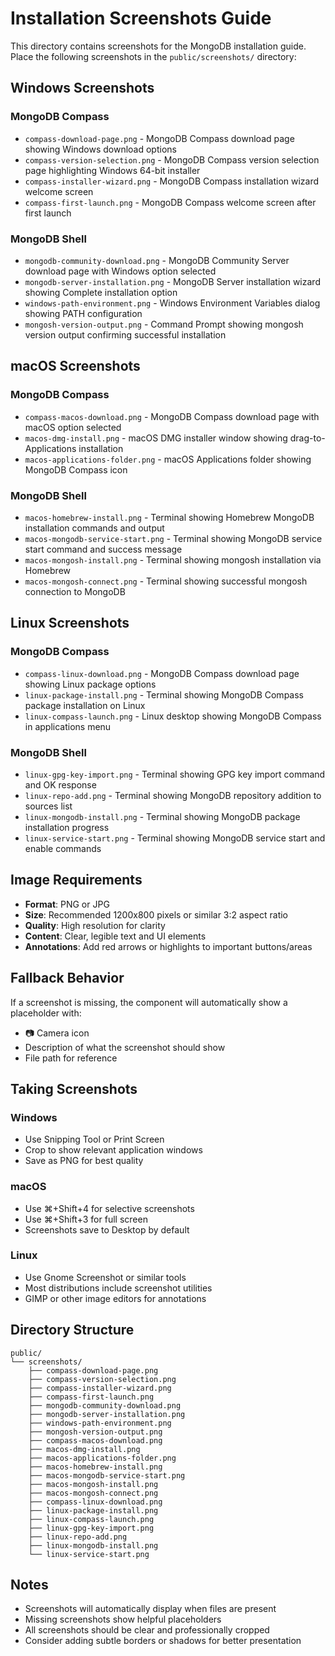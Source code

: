 # Installation Screenshots Guide

This directory contains screenshots for the MongoDB installation guide. Place the following screenshots in the `public/screenshots/` directory:

## Windows Screenshots

### MongoDB Compass
- `compass-download-page.png` - MongoDB Compass download page showing Windows download options
- `compass-version-selection.png` - MongoDB Compass version selection page highlighting Windows 64-bit installer
- `compass-installer-wizard.png` - MongoDB Compass installation wizard welcome screen
- `compass-first-launch.png` - MongoDB Compass welcome screen after first launch

### MongoDB Shell
- `mongodb-community-download.png` - MongoDB Community Server download page with Windows option selected
- `mongodb-server-installation.png` - MongoDB Server installation wizard showing Complete installation option
- `windows-path-environment.png` - Windows Environment Variables dialog showing PATH configuration
- `mongosh-version-output.png` - Command Prompt showing mongosh version output confirming successful installation

## macOS Screenshots

### MongoDB Compass
- `compass-macos-download.png` - MongoDB Compass download page with macOS option selected
- `macos-dmg-install.png` - macOS DMG installer window showing drag-to-Applications installation
- `macos-applications-folder.png` - macOS Applications folder showing MongoDB Compass icon

### MongoDB Shell
- `macos-homebrew-install.png` - Terminal showing Homebrew MongoDB installation commands and output
- `macos-mongodb-service-start.png` - Terminal showing MongoDB service start command and success message
- `macos-mongosh-install.png` - Terminal showing mongosh installation via Homebrew
- `macos-mongosh-connect.png` - Terminal showing successful mongosh connection to MongoDB

## Linux Screenshots

### MongoDB Compass
- `compass-linux-download.png` - MongoDB Compass download page showing Linux package options
- `linux-package-install.png` - Terminal showing MongoDB Compass package installation on Linux
- `linux-compass-launch.png` - Linux desktop showing MongoDB Compass in applications menu

### MongoDB Shell
- `linux-gpg-key-import.png` - Terminal showing GPG key import command and OK response
- `linux-repo-add.png` - Terminal showing MongoDB repository addition to sources list
- `linux-mongodb-install.png` - Terminal showing MongoDB package installation progress
- `linux-service-start.png` - Terminal showing MongoDB service start and enable commands

## Image Requirements

- **Format**: PNG or JPG
- **Size**: Recommended 1200x800 pixels or similar 3:2 aspect ratio
- **Quality**: High resolution for clarity
- **Content**: Clear, legible text and UI elements
- **Annotations**: Add red arrows or highlights to important buttons/areas

## Fallback Behavior

If a screenshot is missing, the component will automatically show a placeholder with:
- 📷 Camera icon
- Description of what the screenshot should show
- File path for reference

## Taking Screenshots

### Windows
- Use Snipping Tool or Print Screen
- Crop to show relevant application windows
- Save as PNG for best quality

### macOS
- Use ⌘+Shift+4 for selective screenshots
- Use ⌘+Shift+3 for full screen
- Screenshots save to Desktop by default

### Linux
- Use Gnome Screenshot or similar tools
- Most distributions include screenshot utilities
- GIMP or other image editors for annotations

## Directory Structure

```
public/
└── screenshots/
    ├── compass-download-page.png
    ├── compass-version-selection.png
    ├── compass-installer-wizard.png
    ├── compass-first-launch.png
    ├── mongodb-community-download.png
    ├── mongodb-server-installation.png
    ├── windows-path-environment.png
    ├── mongosh-version-output.png
    ├── compass-macos-download.png
    ├── macos-dmg-install.png
    ├── macos-applications-folder.png
    ├── macos-homebrew-install.png
    ├── macos-mongodb-service-start.png
    ├── macos-mongosh-install.png
    ├── macos-mongosh-connect.png
    ├── compass-linux-download.png
    ├── linux-package-install.png
    ├── linux-compass-launch.png
    ├── linux-gpg-key-import.png
    ├── linux-repo-add.png
    ├── linux-mongodb-install.png
    └── linux-service-start.png
```

## Notes

- Screenshots will automatically display when files are present
- Missing screenshots show helpful placeholders
- All screenshots should be clear and professionally cropped
- Consider adding subtle borders or shadows for better presentation
